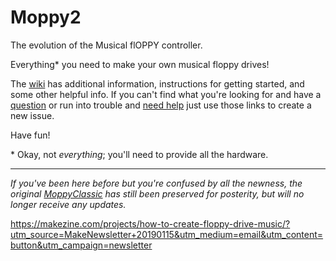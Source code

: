 # Moppy2
The evolution of the Musical flOPPY controller.

Everything* you need to make your own musical floppy drives!

The [wiki](https://github.com/SammyIAm/Moppy2/wiki) has additional information, instructions for getting started, and some other helpful info.  If you can't find what you're looking for and have a [question](https://github.com/SammyIAm/Moppy2/issues/new?labels=question) or run into trouble and [need help](https://github.com/SammyIAm/Moppy2/issues/new?body=If%20you%27re%20having%20trouble%2C%20try%20to%20describe%20what%20you%27ve%20done%20so%20far%20and%20what%20%2Adoes%2A%20work%20so%20we%20don%27t%20ask%20you%20to%20try%20things%20you%27ve%20already%20done.%20%20If%20you%20can%20provide%20screenshots%2C%20logs%2C%20or%20videos%2C%20they%20can%20really%20help%20get%20a%20faster%20response%21) just use those links to create a new issue.

Have fun!

\* Okay, not _everything_; you'll need to provide all the hardware.

-------
*If you've been here before but you're confused by all the newness, the original [MoppyClassic](https://github.com/SammyIAm/MoppyClassic) has still been preserved for posterity, but will no longer receive any updates.*

https://makezine.com/projects/how-to-create-floppy-drive-music/?utm_source=MakeNewsletter+20190115&utm_medium=email&utm_content=button&utm_campaign=newsletter
